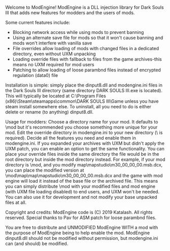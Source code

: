 Welcome to ModEngine! ModEngine is a DLL injection library for Dark Souls III that adds new features
for modders and the users of mods.

Some current features include:
* Blocking network access while using mods to prevent banning
* Using an alternate save file for mods so that it won't cause banning and mods won't interfere with vanilla save
* File overrides allow loading of mods with changed files in a dedicated directory, even without UXM unpacking
* Loading override files with fallback to files from the game archives-this means no UXM required for mod users
* Patching to allow loading of loose parambnd files instead of encrypted regulation (data0) file

Installation is simple: simply place the dinput8.dll and modengine.ini files in the Dark Souls III
directory (same directory DARK SOULS III.exe is located). This will typically be located at
C:\Program Files (x86)\Steam\steamapps\common\DARK SOULS III\Game unless you have steam install somewhere else.
To uninstall, all you need to do is either delete or rename (to anything) dinput8.dll.

Usage for modders:
Choose a directory name for your mod. It defaults to \mod but it's recommended you choose something more unique for
your mod. Edit the override directory in modengine.ini to your new directory (\ is required). Decide all the features
you need and enable them in modengine.ini. If you expanded your archives with UXM but didn't apply the UXM patch, you can
enable an option to get the same functionality. You can place your override files inside the same directory the file would
be in the root directory but inside the mod directory instead. For example, if your mod directory is \mod, and you modify
map\mapstudio\m30_00_00_00.msb.dcx, you can place the modified version at \mod\map\map\mapstudio\m30_00_00_00.msb.dcx and the
game with mod engine will load it instead of the base file or the archived file. This means you can simply distribute \mod with
your modified files and mod engine (with UXM file loading disabled) to end users, and UXM won't be needed. You can also use it
for development and not modify your base unpacked files at all.

Copyright and credits:
ModEngine code is (C) 2019 Katalash. All rights reserved.
Special thanks to Pav for ASM patch for loose parambnd files.

You are free to distribute and UNMODIFIED ModEngine WITH a mod with the purpose of ModEngine being to help enable the mod.
ModEngine dinput8.dll should not be modified without permission, but modengine.ini can (and should) be modified.
